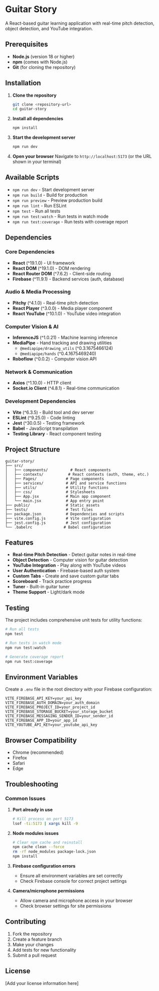 # Guitar Story

A React-based guitar learning application with real-time pitch detection, object detection, and YouTube integration.

## Prerequisites

- **Node.js** (version 18 or higher)
- **npm** (comes with Node.js)
- **Git** (for cloning the repository)

## Installation

1. **Clone the repository**
   ```bash
   git clone <repository-url>
   cd guitar-story
   ```

2. **Install all dependencies**
   ```bash
   npm install
   ```

3. **Start the development server**
   ```bash
   npm run dev
   ```

4. **Open your browser**
   Navigate to `http://localhost:5173` (or the URL shown in your terminal)

## Available Scripts

- `npm run dev` - Start development server
- `npm run build` - Build for production
- `npm run preview` - Preview production build
- `npm run lint` - Run ESLint
- `npm test` - Run all tests
- `npm run test:watch` - Run tests in watch mode
- `npm run test:coverage` - Run tests with coverage report

## Dependencies

### Core Dependencies
- **React** (^19.1.0) - UI framework
- **React DOM** (^19.1.0) - DOM rendering
- **React Router DOM** (^7.6.2) - Client-side routing
- **Firebase** (^11.9.1) - Backend services (auth, database)

### Audio & Media Processing
- **Pitchy** (^4.1.0) - Real-time pitch detection
- **React Player** (^3.0.0) - Media player component
- **React YouTube** (^10.1.0) - YouTube video integration

### Computer Vision & AI
- **InferenceJS** (^1.0.21) - Machine learning inference
- **MediaPipe** - Hand tracking and drawing utilities
  - `@mediapipe/drawing_utils` (^0.3.1675466124)
  - `@mediapipe/hands` (^0.4.1675469240)
- **Roboflow** (^0.0.2) - Computer vision API

### Network & Communication
- **Axios** (^1.10.0) - HTTP client
- **Socket.io Client** (^4.8.1) - Real-time communication

### Development Dependencies
- **Vite** (^6.3.5) - Build tool and dev server
- **ESLint** (^9.25.0) - Code linting
- **Jest** (^30.0.5) - Testing framework
- **Babel** - JavaScript transpilation
- **Testing Library** - React component testing

## Project Structure

```
guitar-story/
├── src/
│   ├── components/          # React components
│   ├── contexts/           # React contexts (auth, theme, etc.)
│   ├── Pages/             # Page components
│   ├── services/          # API and service functions
│   ├── utils/             # Utility functions
│   ├── css/               # Stylesheets
│   ├── App.jsx            # Main app component
│   └── main.jsx           # App entry point
├── public/                # Static assets
├── tests/                 # Test files
├── package.json           # Dependencies and scripts
├── vite.config.js         # Vite configuration
├── jest.config.js         # Jest configuration
└── .babelrc              # Babel configuration
```

## Features

- **Real-time Pitch Detection** - Detect guitar notes in real-time
- **Object Detection** - Computer vision for guitar detection
- **YouTube Integration** - Play along with YouTube videos
- **User Authentication** - Firebase-based auth system
- **Custom Tabs** - Create and save custom guitar tabs
- **Scoreboard** - Track practice progress
- **Tuner** - Built-in guitar tuner
- **Theme Support** - Light/dark mode

## Testing

The project includes comprehensive unit tests for utility functions:

```bash
# Run all tests
npm test

# Run tests in watch mode
npm run test:watch

# Generate coverage report
npm run test:coverage
```

## Environment Variables

Create a `.env` file in the root directory with your Firebase configuration:

```env
VITE_FIREBASE_API_KEY=your_api_key
VITE_FIREBASE_AUTH_DOMAIN=your_auth_domain
VITE_FIREBASE_PROJECT_ID=your_project_id
VITE_FIREBASE_STORAGE_BUCKET=your_storage_bucket
VITE_FIREBASE_MESSAGING_SENDER_ID=your_sender_id
VITE_FIREBASE_APP_ID=your_app_id
VITE_YOUTUBE_API_KEY=your_youtube_api_key
```

## Browser Compatibility

- Chrome (recommended)
- Firefox
- Safari
- Edge

## Troubleshooting

### Common Issues

1. **Port already in use**
   ```bash
   # Kill process on port 5173
   lsof -ti:5173 | xargs kill -9
   ```

2. **Node modules issues**
   ```bash
   # Clear npm cache and reinstall
   npm cache clean --force
   rm -rf node_modules package-lock.json
   npm install
   ```

3. **Firebase configuration errors**
   - Ensure all environment variables are set correctly
   - Check Firebase console for correct project settings

4. **Camera/microphone permissions**
   - Allow camera and microphone access in your browser
   - Check browser settings for site permissions

## Contributing

1. Fork the repository
2. Create a feature branch
3. Make your changes
4. Add tests for new functionality
5. Submit a pull request

## License

[Add your license information here]
